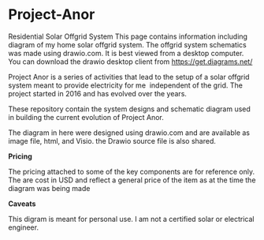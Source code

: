 # Project-Anor
Residential Solar Offgrid System
This page contains information including diagram of my home solar offgrid system.
The offgrid system schematics was made using drawio.com. It is best viewed from a desktop computer. You can download the drawio desktop client from https://get.diagrams.net/

Project Anor is a series of activities that lead to the setup of a solar offgrid system meant to provide electricity for me  independent of the grid. The project started in 2016 and has evolved over the years. 

These repository contain the system designs and schematic diagram used in building the current evolution of Project Anor.

The diagram in here were designed using drawio.com and are available as image file, html, and Visio. the Drawio source file is also shared.

**Pricing**

The pricing attached to some of the key components are for reference only. The are cost in USD and reflect a general price of the item as at the time the diagram was being made

**Caveats**

This digram is meant for personal use. I am not a certified solar or electrical engineer.

